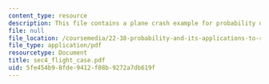 ```yaml
---
content_type: resource
description: This file contains a plane crash example for probability distributions.
file: null
file_location: /coursemedia/22-38-probability-and-its-applications-to-reliability-quality-control-and-risk-assessment-fall-2005/5fe454b98fde9412f08b9272a7db619f_sec4_flight_case.pdf
file_type: application/pdf
resourcetype: Document
title: sec4_flight_case.pdf
uid: 5fe454b9-8fde-9412-f08b-9272a7db619f
---
```

